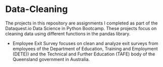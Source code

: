 # Data-Cleaning
The projects in this repository are assignments I completed as part of the Dataquest.io Data Science in Python Bootcamp. These projects focus on cleaning data using different functions in the pandas library.

* Employee Exit Survey focuses on clean and analyze exit surveys from employees of the Department of Education, Training and Employment (DETE)) and the Technical and Further Education (TAFE) body of the Queensland government in Australia.
